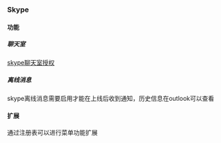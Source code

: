 ### Skype

#### 功能

##### 聊天室

[skype聊天室授权](<https://docs.microsoft.com/en-us/skypeforbusiness/deploy/deploy-persistent-chat-server/create-a-persistent-chat-administrator>)



##### 离线消息

skype离线消息需要启用才能在上线后收到通知，历史信息在outlook可以查看



#### 扩展

通过注册表可以进行菜单功能扩展